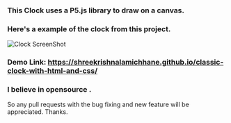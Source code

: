 ### This Clock uses a P5.js library to draw on a canvas.

### Here's a example of the clock from this project.
![Clock ScreenShot](example_images/clock.png)

### Demo Link: https://shreekrishnalamichhane.github.io/classic-clock-with-html-and-css/

### I believe in opensource . 
So any pull requests with the bug fixing and new feature will be appreciated. Thanks.